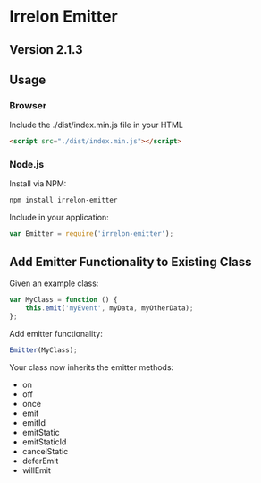 # Irrelon Emitter

## Version 2.1.3

## Usage

### Browser
Include the ./dist/index.min.js file in your HTML

```html
<script src="./dist/index.min.js"></script>
```

### Node.js
Install via NPM:

```bash
npm install irrelon-emitter
```

Include in your application:

```js
var Emitter = require('irrelon-emitter');
```

## Add Emitter Functionality to Existing Class
Given an example class:

```js
var MyClass = function () {
	this.emit('myEvent', myData, myOtherData);
};
```

Add emitter functionality:

```js
Emitter(MyClass);
```

Your class now inherits the emitter methods:

* on
* off
* once
* emit
* emitId
* emitStatic
* emitStaticId
* cancelStatic
* deferEmit
* willEmit